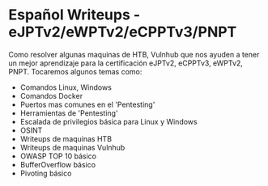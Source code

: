 # Español Writeups  - eJPTv2/eWPTv2/eCPPTv3/PNPT

Como resolver algunas maquinas de HTB, Vulnhub que nos ayuden a tener un mejor aprendizaje para la certificación eJPTv2, eCPPTv3, eWPTv2, PNPT. 
Tocaremos algunos temas como:

* Comandos Linux, Windows 
* Comandos Docker
* Puertos mas comunes en el 'Pentesting'
* Herramientas de 'Pentesting'
* Escalada de privilegios básica para Linux y Windows 
* OSINT
* Writeups de maquinas HTB
* Writeups de maquinas Vulnhub
* OWASP TOP 10 básico 
* BufferOverflow básico
* Pivoting  básico
